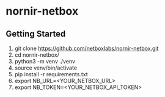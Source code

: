 # nornir-netbox

## Getting Started

1. git clone https://github.com/netboxlabs/nornir-netbox.git
2. cd nornir-netbox/
3. python3 -m venv ./venv
3. source venv/bin/activate
4. pip install -r requirements.txt 
5. export NB_URL=<YOUR_NETBOX_URL>
6. export NB_TOKEN=<YOUR_NETBOX_API_TOKEN>